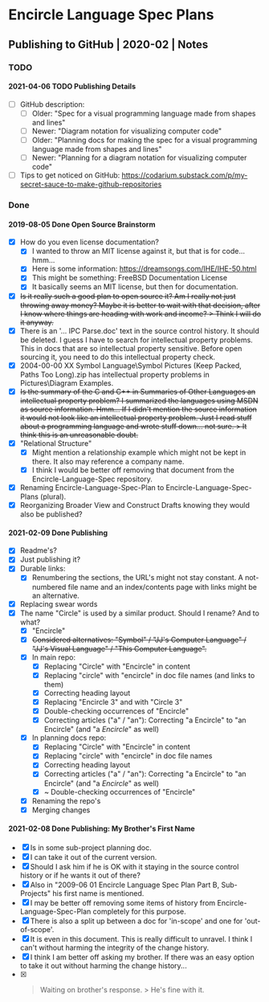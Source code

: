 Encircle Language Spec Plans
============================

Publishing to GitHub | 2020-02 | Notes
--------------------------------------

### TODO

#### 2021-04-06 TODO Publishing Details

- [ ] GitHub description:
    - [ ] Older: "Spec for a visual programming language made from shapes and lines"
    - [ ] Newer: "Diagram notation for visualizing computer code"
    - [ ] Older: "Planning docs for making the spec for a visual programming language made from shapes and lines"
    - [ ] Newer: "Planning for a diagram notation for visualizing computer code"
- [ ] Tips to get noticed on GitHub: https://codarium.substack.com/p/my-secret-sauce-to-make-github-repositories

### Done

#### 2019-08-05 Done Open Source Brainstorm

- [x] How do you even license documentation?
    - [x] I wanted to throw an MIT license against it, but that is for code... hmm...
    - [x] Here is some information: <https://dreamsongs.com/IHE/IHE-50.html> 
    - [x] This might be something: FreeBSD Documentation License
    - [x] It basically seems an MIT license, but then for documentation.
- [x] ~~Is it really such a good plan to open source it? Am I really not just throwing away money? Maybe it is better to wait with that decision, after I know where things are heading with work and income? > Think I will do it anyway.~~
- [x] There is an '... IPC Parse.doc' text in the source control history. It should be deleted. I guess I have to search for intellectual property problems. This in docs that are so intellectual property sensitive. Before open sourcing it, you need to do this intellectual property check.
- [x] 2004-00-00 XX    Symbol Language\Symbol Pictures (Keep Packed, Paths Too Long).zip has intellectual property problems in Pictures\Diagram Examples.
- [x] ~~Is the summary of the C and C++ in Summaries of Other Languages an intellectual property problem? I summarized the languages using MSDN as source information. Hmm... If I didn't mention the source information it would not look like an intellectual property problem. Just I read stuff about a programming language and wrote stuff down... not sure. > It think this is an unreasonable doubt.~~
- [x] "Relational Structure"
    - [x] Might mention a relationship example which might not be kept in there. It also may reference a company name.
    - [x] I think I would be better off removing that document from the Encircle-Language-Spec repository.
- [x] Renaming Encircle-Language-Spec-Plan to Encircle-Language-Spec-Plans (plural).
- [x] Reorganizing Broader View and Construct Drafts knowing they would also be published?

#### 2021-02-09 Done Publishing

- [x] Readme's?
- [x] Just publishing it?
- [x] Durable links:
    - [x] Renumbering the sections, the URL's might not stay constant. A not-numbered file name and an index/contents page with links might be an alternative.
- [x] Replacing swear words
- [x] The name "Circle" is used by a similar product. Should I rename? And to what?
    - [x] "Encircle"
    - [x] ~~Considered alternatives: "Symbol" / "JJ's Computer Language" / "JJ's Visual Language" / "This Computer Language".~~
    - [x] In main repo:
        - [x] Replacing "Circle" with "Encircle" in content
        - [x] Replacing "circle" with "encircle" in doc file names (and links to them)
        - [X] Correcting heading layout
        - [x] Replacing "Encircle 3" and with "Circle 3"
        - [x] Double-checking occurrences of "Encircle"
        - [x] Correcting articles ("a" / "an"): Correcting "a Encircle" to "an Encircle" (and "a *Encircle*" as well)
    - [x] In planning docs repo:
        - [x] Replacing "Circle" with "Encircle" in content
        - [x] Replacing "circle" with "encircle" in doc file names
        - [x] Correcting heading layout
        - [x] Correcting articles ("a" / "an"): Correcting "a Encircle" to "an Encircle" (and "a *Encircle*" as well)
        - [x] ~ Double-checking occurrences of "Encircle"
    - [x] Renaming the repo's
    - [x] Merging changes

#### 2021-02-08 Done Publishing: My Brother's First Name

- [x] Is in some sub-project planning doc.
- [x] I can take it out of the current version.
- [x] Should I ask him if he is OK with it staying in the source control history or if he wants it out of there?
- [x] Also in "2009-06 01 Encircle Language Spec Plan Part B, Sub-Projects" his first name is mentioned.
- [x] I may be better off removing some items of history from Encircle-Language-Spec-Plan completely for this purpose.
- [x] There is also a split up between a doc for 'in-scope' and one for 'out-of-scope'.
- [x] It is even in this document. This is really difficult to unravel. I think I can't without harming the integrity of the change history.
- [x] I think I am better off asking my brother. If there was an easy option to take it out without harming the change history...
- [x] > Waiting on brother's response. > He's fine with it.
